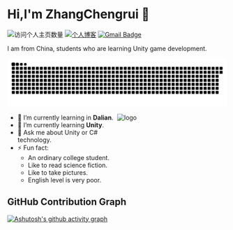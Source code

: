 <!--
**duktig666/duktig666** is a ✨ _special_ ✨ repository because its `README.md` (this file) appears on your GitHub profile.

Here are some ideas to get you started:

- 🔭 I’m currently working on ...
- 🌱 I’m currently learning ...
- 👯 I’m looking to collaborate on ...
- 🤔 I’m looking for help with ...
- 💬 Ask me about ...
- 📫 How to reach me: ...
- 😄 Pronouns: ...
- ⚡ Fun fact: ...

-->



# Hi,I'm ZhangChengrui 👋

![访问个人主页数量](https://komarev.com/ghpvc/?username=cr-zhichen&color=blue&style=flat-square)
[![个人博客](https://img.shields.io/badge/%E4%B8%AA%E4%BA%BA%E5%8D%9A%E5%AE%A2-ccrui.cn-orange?style=flat-square)](https://www.ccrui.cn/)
[![Gmail Badge](https://img.shields.io/badge/gmail-zg.chengrui@foxmail.com-Green?style=flat-square&logo=Gmail&logoColor=white&link=mailto:zg.chengrui@foxmail.com)](mailto:zg.chengrui@foxmail.com)

I am from China, students who are learning Unity game development.

![](https://raw.githubusercontent.com/cr-zhichen/cr-zhichen/main/assets/github-contribution-grid-snake.svg)

<img src="https://github-readme-stats.vercel.app/api?username=cr-zhichen&show_icons=true" alt="logo" height="160" align="right" width="50%" />

- 🔭 I’m currently learning in **Dalian**.
- 🌱 I’m currently learning **Unity**.
- 💬 Ask me about Unity or C# technology.
- ⚡ Fun fact: 
  - An ordinary college student.
  - Like to read science fiction.
  - Like to take pictures.
  - English level is very poor.

## GitHub Contribution Graph
[![Ashutosh's github activity graph](https://activity-graph.herokuapp.com/graph?username=cr-zhichen&theme=dracula)](https://github.com/ashutosh00710/github-readme-activity-graph)
